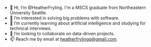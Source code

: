 - 👋 Hi, I’m @HeatherFryling. I'm a MSCS graduate from Northeastern University Seattle.
- 👀 I’m interested in solving big problems with software.
- 🌱 I’m currently learning about artificial intelligence and studying for technical interviews.
- 💞️ I’m looking to collaborate on data-driven projects.
- 📫 Reach me by email at heatherfrylingg@gmail.com.
<!---
HeatherFryling/HeatherFryling is a ✨ special ✨ repository because its `README.md` (this file) appears on your GitHub profile.
You can click the Preview link to take a look at your changes.
--->
